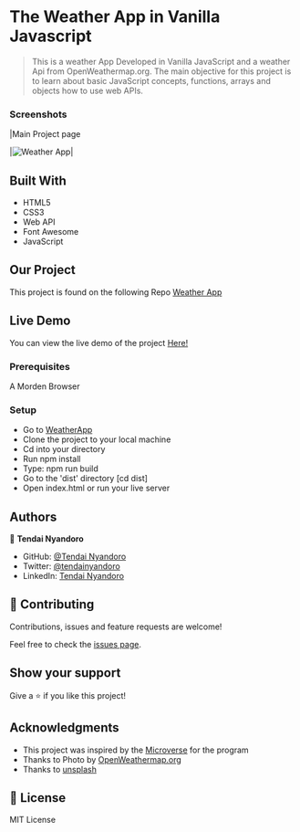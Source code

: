# The Weather App in Vanilla Javascript

> This is a weather App Developed in Vanilla JavaScript and a weather Api from OpenWeathermap.org. The main objective for this project is to learn about basic JavaScript concepts, functions, arrays and objects how to use web APIs.

### Screenshots

|Main Project page

|![Weather App](https://user-images.githubusercontent.com/30318155/115035450-e193aa00-9ecc-11eb-98e5-62bd6b8373f8.png)|

## Built With

- HTML5
- CSS3
- Web API
- Font Awesome
- JavaScript

## Our Project

This project is found on the following Repo [Weather App](https://github.com/tnyandoro/weather_app)

## Live Demo

You can view the live demo of the project [Here!](https://raw.githack.com/tnyandoro/weather_app/feature/appv1/dist/index.html)

### Prerequisites

A Morden Browser

### Setup
- Go to [WeatherApp](https://github.com/tnyandoro/weather_app/tree/feature/appv1)
- Clone the project to your local machine
- Cd into your directory
- Run npm install
- Type: npm run build
- Go to the 'dist' directory [cd dist]
- Open index.html or run your live server
## Authors

👤 **Tendai Nyandoro**

- GitHub: [@Tendai Nyandoro](https://github.com/tnyandoro)
- Twitter: [@tendainyandoro](https://twitter.com/tendainyandoro)
- LinkedIn: [Tendai Nyandoro](https://www.linkedin.com/in/tendai-nyandoro/)

## 🤝 Contributing

Contributions, issues and feature requests are welcome!

Feel free to check the [issues page](https://github.com/tnyandoro/weather_app/issues).

## Show your support

Give a ⭐️ if you like this project!

## Acknowledgments

- This project was inspired by the [Microverse](https://www.microverse.org/) for the  program
- Thanks to Photo by [OpenWeathermap.org](https://openweathermap.org/)
- Thanks to [unsplash](https://unsplash.com/developers)


## 📝 License

MIT License
